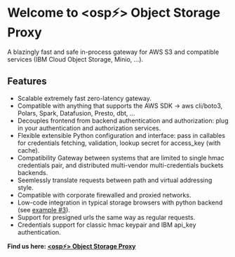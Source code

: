 # Welcome to &lt;osp⚡&gt; Object Storage Proxy

A blazingly fast and safe in-process gateway for AWS S3 and compatible services (IBM Cloud Object Storage, Minio, ...).

## Features

* Scalable extremely fast zero-latency gateway.
* Compatible with anything that supports the AWS SDK -> aws cli/boto3, Polars, Spark, Datafusion, Presto, dbt, ...
* Decouples frontend from backend authentication and authorization: plug in your authentication and authorization services. 
* Flexible extensible Python configuration and interface: pass in callables for credentials fetching, validation, lookup secret for access_key (with cache).
* Compatibility Gateway between systems that are limited to single hmac credentials pair, and distributed multi-vendor multi-credentials buckets backends.
* Seemlessly translate requests between path and virtual addressing style.
* Compatible with corporate firewalled and proxied networks.
* Low-code integration in typical storage browsers with python backend (see [example #3](examples.md/#integrated-in-a-fastapi-app)).
* Support for presigned urls the same way as regular requests.
* Credentials support for classic hmac keypair and IBM api_key authentication.


__Find us here: [&lt;osp⚡&gt; Object Storage Proxy](https://osp.flexworks.eu)__